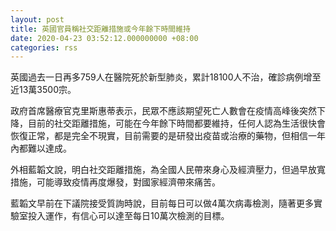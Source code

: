 ```yaml
---
layout: post
title: 英國官員稱社交距離措施或今年餘下時間維持
date: 2020-04-23 03:52:12.000000000 +08:00
categories: rss
---
```


英國過去一日再多759人在醫院死於新型肺炎，累計18100人不治，確診病例增至近13萬3500宗。

政府首席醫療官克里斯惠蒂表示，民眾不應該期望死亡人數會在疫情高峰後突然下降，目前的社交距離措施，可能在今年餘下時間都要維持，任何人認為生活很快會恢復正常，都是完全不現實，目前需要的是研發出疫苗或治療的藥物，但相信一年內都難以達成。

外相藍韜文說，明白社交距離措施，為全國人民帶來身心及經濟壓力，但過早放寬措施，可能導致疫情再度爆發，對國家經濟帶來痛苦。

藍韜文早前在下議院接受質詢時說，目前每日可以做4萬次病毒檢測，隨著更多實驗室投入運作，有信心可以達至每日10萬次檢測的目標。
